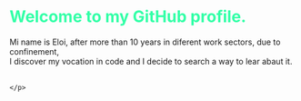 <!DOCTYPE html>
<html>
<head>
    <title>GitHub profile.</title>
</head>
<body>
    <h1 style="color:#33ffa7">Welcome to my GitHub profile.</h1>
    <p>
        Mi name is Eloi, after more than 10 years in diferent work sectors, due to confinement,<br>
        I discover my vocation in code and I decide to search a way to lear abaut it.<br><br>
        
    </p>
</body>
</html>